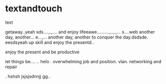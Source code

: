 # textandtouch
text

getaway..yeah
sds....,.,....
and enjoy lifeeawe..........,..,.,...
s....web
another day, another...
e...,...
another day, another to conquer the day.dsdsde.
eesdsyeah
up skill and enjoy the presentd..

enjoy the present and be productive 

let things be....
..
helo
. overwhelming job and position. vlan. networking and repair

.
hshsh
jsjsjsdnnjj
gg..
